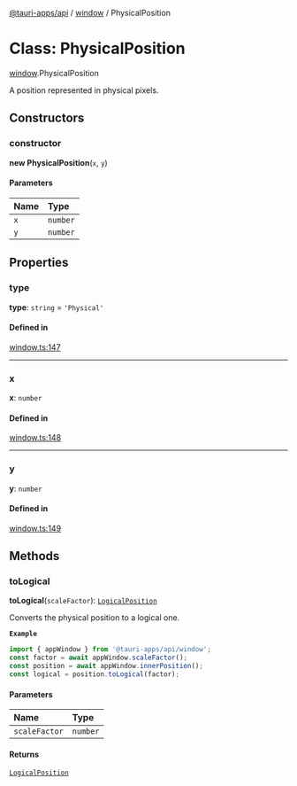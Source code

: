 [@tauri-apps/api](../README.md) / [window](../modules/window.md) / PhysicalPosition

# Class: PhysicalPosition

[window](../modules/window.md).PhysicalPosition

A position represented in physical pixels.

## Constructors

### constructor

**new PhysicalPosition**(`x`, `y`)

#### Parameters

| Name | Type |
| :------ | :------ |
| `x` | `number` |
| `y` | `number` |

## Properties

### type

 **type**: `string` = `'Physical'`

#### Defined in

[window.ts:147](https://github.com/tauri-apps/tauri/blob/679abc6/tooling/api/src/window.ts#L147)

___

### x

 **x**: `number`

#### Defined in

[window.ts:148](https://github.com/tauri-apps/tauri/blob/679abc6/tooling/api/src/window.ts#L148)

___

### y

 **y**: `number`

#### Defined in

[window.ts:149](https://github.com/tauri-apps/tauri/blob/679abc6/tooling/api/src/window.ts#L149)

## Methods

### toLogical

**toLogical**(`scaleFactor`): [`LogicalPosition`](window.LogicalPosition.md)

Converts the physical position to a logical one.

**`Example`**

```typescript
import { appWindow } from '@tauri-apps/api/window';
const factor = await appWindow.scaleFactor();
const position = await appWindow.innerPosition();
const logical = position.toLogical(factor);
```

#### Parameters

| Name | Type |
| :------ | :------ |
| `scaleFactor` | `number` |

#### Returns

[`LogicalPosition`](window.LogicalPosition.md)
